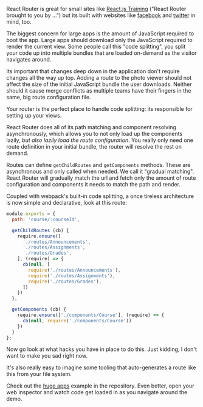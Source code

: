 React Router is great for small sites like [React.js
Training][shameless] ("React Router brought to you by ...") but its
built with websites like [facebook][fb] and [twitter][t] in mind, too.

The biggest concern for large apps is the amount of JavaScript required
to boot the app. Large apps should download only the JavaScript required
to render the current view. Some people call this "code splitting", you
split your code up into multiple bundles that are loaded on-demand as
the visitor navigates around.

Its important that changes deep down in the application don't require
changes all the way up top. Adding a route to the photo viewer should
not affect the size of the initial JavaScript bundle the user downloads.
Neither should it cause merge conflicts as multiple teams have their
fingers in the same, big route configuration file.

Your router is the perfect place to handle code splitting: its
responsible for setting up your views.

React Router does all of its path matching and component resolving
asynchronously, which allows you to not only load up the components
lazily, *but also lazily load the route configuration*. You really only
need one route definition in your initial bundle, the router will
resolve the rest on demand.

Routes can define `getChildRoutes` and `getComponents` methods. These
are asynchronous and only called when needed. We call it "gradual
matching". React Router will gradually match the url and fetch only the
amount of route configuration and components it needs to match the path
and render.

Coupled with webpack's built-in code splitting, a once tireless
architecture is now simple and declarative, look at this
route:

```js
module.exports = {
  path: 'course/:courseId',

  getChildRoutes (cb) {
    require.ensure([
      './routes/Announcements',
      './routes/Assignments',
      './routes/Grades',
    ], (require) => {
      cb(null, [
        require('./routes/Announcements'),
        require('./routes/Assignments'),
        require('./routes/Grades'),
      ])
    })
  },

  getComponents (cb) {
    require.ensure(['./components/Course'], (require) => {
      cb(null, require('./components/Course'))
    })
  }
};
```

Now go look at what hacks you have in place to do this. Just kidding, I
don't want to make you sad right now.

It's also really easy to imagine some tooling that auto-generates a
route like this from your file system.

Check out the [huge apps][huge] example in the repository. Even better,
open your web inspector and watch code get loaded in as you navigate
around the demo.

  [shameless]:https://reactjs-training.com
  [fb]:http://facebook.com
  [t]:http://twitter.com
  [huge]:#TODO

